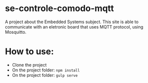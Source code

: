# se-controle-comodo-mqtt

A project about the Embedded Systems subject.
This site is able to communicate with an eletronic board that uses MQTT protocol, using Mosquitto.

# How to use:

- Clone the project
- On the project folder: `npm install` 
- On the project folder: `gulp serve`


